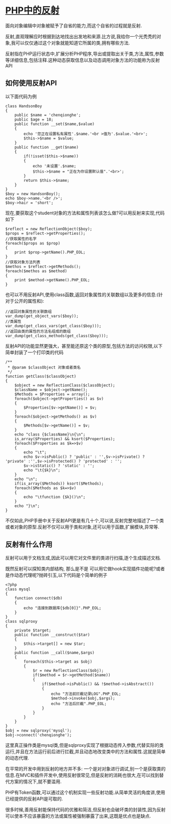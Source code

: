 # [PHP中的反射](http://www.cnblogs.com/chenqionghe/p/4735753.html)


面向对象编辑中对象被赋予了自省的能力,而这个自省的过程就是反射.

反射,直观理解应时根据到达地找出出发地和来源.比方说,我给你一个光秃秃的对象,我可以仅仅通过这个对象就能知道它所属的类,拥有哪些方法.

反射指在PHP运行状态中,扩展分析PHP程序,导出或提取出关于类,方法,属性,参数等详细信息,包括注释.这种动态获取信息以及动态调用对象方法的功能称为反射API

## **如何使用反射API**

以下面代码为例 
```
class HandsonBoy
{
    public $name = 'chenqionghe';
    public $age = 18;
    public function __set($name,$value)
    {
        echo '您正在设置私有属性'.$name.'<br >值为'.$value.'<br>';
        $this->$name = $value;
    }
    public function __get($name)
    {
        if(!isset($this->$name))
        {
            echo '未设置'.$name;
            $this->$name = "正在为你设置默认值".'<br>';
        }
        return $this->$name;
    }
}
$boy = new HandsonBoy();
echo $boy->name.'<br />';
$boy->hair = 'short';
```


现在,要获取这个student对象的方法和属性列表该怎么做?可以用反射来实现,代码如下
```
$reflect = new ReflectionObject($boy);
$props = $reflect->getProperties();
//获取属性的名字
foreach($props as $prop)
{
    print $prop->getName().PHP_EOL;
}
//获取对象方法列表
$methos = $reflect->getMethods();
foreach($methos as $method)
{
    print $method->getName().PHP_EOL;
}
```

也可以不用反射API,使用class函数,返回对象属性的关联数组以及更多的信息:(针对于公开的属性和):
```
//返回对象属性的关联数组
var_dump(get_object_vars($boy));
//类属性
var_dump(get_class_vars(get_class($boy)));
//返回由类的属性的方法名组成的数组
var_dump(get_class_methods(get_class($boy)));
```

反射API的功能显然更强大，甚至能还原这个类的原型,包括方法的访问权限,以下简单封装了一个打印类的代码

```
/**
 * @param $classObject 对象或者类名
 */
function getClass($classObject)
{
    $object = new ReflectionClass($classObject);
    $className = $object->getName();
    $Methods = $Properties = array();
    foreach($object->getProperties() as $v)
    {
        $Properties[$v->getName()] = $v;
    }
    foreach($object->getMethods() as $v)
    {
        $Methods[$v->getName()] = $v;
    }
    echo "class {$className}\n{\n";
    is_array($Properties) && ksort($Properties);
    foreach($Properties as $k=>$v)
    {
        echo "\t";
        echo $v->isPublic() ? 'public' : '',$v->isPrivate() ? 'private' :'',$v->isProtected() ? 'protected' : '';
        $v->isStatic() ? 'static' : '';
        echo "\t{$k}\n";
    }
    echo "\n";
    if(is_array($Methods)) ksort($Methods);
    foreach($Methods as $k=>$v)
    {
        echo "\tfunction {$k}()\n";
    }
    echo "}\n";
}
```

不仅如此,PHP手册中关于反射API更是有几十个,可以说,反射完整地描述了一个类或者对象的原型.反射不仅可以用于类和对象,还可以用于函数,扩展模块,异常等.

## **反射有什么作用**

反射可以用于文档生成,因此可以用它对文件里的类进行扫描,逐个生成描述文档.

既然反射可以探知类内部结构, 那么是不是 可以用它做hook实现插件功能呢?或者是作动态代理呢?抛砖引玉,以下代码是个简单的例子 
```
<?php
class mysql
{
    function connect($db)
    {
        echo "连接到数据库{$db[0]}".PHP_EOL;
    }
}
class sqlproxy
{
    private $target;
    public function __construct($tar)
    {
        $this->target[] = new $tar;
    }
    public function __call($name,$args)
    {
        foreach($this->target as $obj)
        {
            $r = new ReflectionClass($obj);
            if($method = $r->getMethod($name))
            {
                if($method->isPublic() && !$method->isAbstract())
                {
                    echo "方法前拦截记录LOG".PHP_EOL;
                    $method->invoke($obj,$args);
                    echo "方法后拦截".PHP_EOL;
                }
            }
        }
    }
}
$obj = new sqlproxy('mysql');
$obj->connect('chenqionghe');
```

这里真正操作类是mysql类,但是sqlproxy实现了根据动态传入参数,代替实际的类运行,并且在方法运行前后进行拦截,并且动态地改变类中的方法和属性.这就是简单的动态代理.

在平常的开发中用到反射的地方并不多: 一个是对对象进行调试,别一个是获取类的信息.在MVC和插件开发中,使用反射很常见,但是反射的消耗也很大,在可以找到替代方案的情况下,就不要滥用.

PHP有Token函数,可以通过这个机制实现一些反射功能.从简单灵活的角度讲,使用已经提供的反射API是可取的.

很多时候,善用反射能保持代码的优雅和简洁,但反射也会破坏类的封装性,因为反射可以使本不应该暴露的方法或属性被强制暴露了出来,这既是优点也是缺点.
